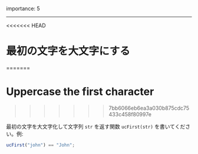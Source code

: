 importance: 5

---

<<<<<<< HEAD
# 最初の文字を大文字にする
=======
# Uppercase the first character
>>>>>>> 7bb6066eb6ea3a030b875cdc75433c458f80997e

最初の文字を大文字化して文字列 `str` を返す関数 `ucFirst(str)` を書いてください。例:

```js
ucFirst("john") == "John";
```

